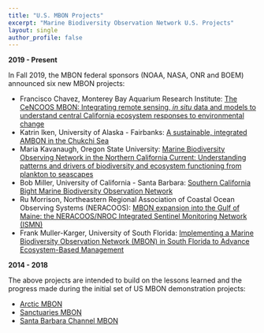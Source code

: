 ```yaml
---
title: "U.S. MBON Projects"
excerpt: "Marine Biodiversity Observation Network U.S. Projects"
layout: single
author_profile: false
---
```


**2019 - Present**

In Fall 2019, the MBON federal sponsors (NOAA, NASA, ONR and BOEM) announced six new MBON projects:

*   Francisco Chavez, Monterey Bay Aquarium Research Institute: [The CeNCOOS MBON: Integrating remote sensing, _in situ_ data and models to understand central California ecosystem responses to environmental change](https://marinebon.org/pages/ccmbon/)
*   Katrin Iken, University of Alaska - Fairbanks: [A sustainable, integrated AMBON in the Chukchi Sea](https://marinebon.org/pages/ambon/)
*   Maria Kavanaugh, Oregon State University: [Marine Biodiversity Observing Network in the Northern California Current: Understanding patterns and drivers of biodiversity and ecosystem functioning from plankton to seascapes](https://marinebon.org/pages/nccmbon/)
*   Bob Miller, University of California - Santa Barbara: [Southern California Bight Marine Biodiversity Observation Network](https://marinebon.org/pages/scbmbon/)
*   Ru Morrison, Northeastern Regional Association of Coastal Ocean Observing Systems (NERACOOS): [MBON expansion into the Gulf of Maine: the NERACOOS/NROC Integrated Sentinel Monitoring Network (ISMN)](https://marinebon.org/pages/gommbon/)
*   Frank Muller-Karger, University of South Florida: [Implementing a Marine Biodiversity Observation Network (MBON) in South Florida to Advance Ecosystem-Based Management](https://marinebon.org/pages/sfmbon/)

**2014 - 2018**

The above projects are intended to build on the lessons learned and the progress made during the initial set of US MBON demonstration projects:

*   [Arctic MBON](http://ambon-us.org/)
*   [Sanctuaries MBON](http://sanctuaries.marinebon.org/)
*   [Santa Barbara Channel MBON](http://sbc.marinebon.org/)
